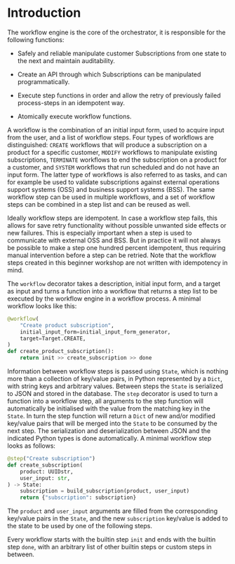 # Introduction

The workflow engine is the core of the orchestrator, it is responsible for the
following functions:

* Safely and reliable manipulate customer Subscriptions from one state to the
  next and maintain auditability.

* Create an API through which Subscriptions can be manipulated programmatically.

* Execute step functions in order and allow the retry of previously failed
  process-steps in an idempotent way.

* Atomically execute workflow functions.

A workflow is the combination of an initial input form, used to acquire input
from the user, and a list of workflow steps. Four types of workflows are
distinguished: `CREATE` workflows that will produce a subscription on a product
for a specific customer, `MODIFY` workflows to manipulate existing
subscriptions, `TERMINATE` workflows to end the subscription on a product for a
customer, and `SYSTEM` workflows that run scheduled and do not have an input
form. The latter type of workflows is also referred to as tasks, and can for
example be used to validate subscriptions against external operations
support systems (OSS) and business support systems (BSS). The
same workflow step can be used in multiple workflows, and a set of workflow
steps can be combined in a step list and can be reused as well.

Ideally workflow steps are idempotent. In case a workflow step fails, this
allows for save retry functionality without possible unwanted side effects or
new failures. This is especially important when a step is used to communicate
with external OSS and BSS. But in practice it will not always be possible to
make a step one hundred percent idempotent, thus requiring manual intervention
before a step can be retried. Note that the workflow steps created in this
beginner workshop are not written with idempotency in mind.

The `workflow` decorator takes a description, initial input form, and a target
as input and turns a function into a workflow that returns a step list to be
executed by the workflow engine in a workflow process. A minimal workflow looks
like this:

```python
@workflow(
    "Create product subscription",
    initial_input_form=initial_input_form_generator,
    target=Target.CREATE,
)
def create_product_subscription():
    return init >> create_subscription >> done
```

Information between workflow steps is passed using `State`, which is nothing
more than a collection of key/value pairs, in Python represented by a `Dict`,
with string keys and arbitrary values. Between steps the `State` is serialized
to JSON and stored in the database. The `step` decorator is used to turn a
function into a workflow step, all arguments to the step function will
automatically be initialised with the value from the matching key in the
`State`. In turn the step function will return a `Dict` of new and/or modified
key/value pairs that will be merged into the `State` to be consumed by the next
step. The serialization and deserialization between JSON and the indicated
Python types is done automatically. A minimal workflow step looks as follows:

```python
@step("Create subscription")
def create_subscription(
    product: UUIDstr,
    user_input: str,
) -> State:
    subscription = build_subscription(product, user_input)
    return {"subscription": subscription}
```

The `product` and `user_input` arguments are filled from the corresponding
key/value pairs in the `State`, and the new `subscription` key/value is added
to the state to be used by one of the following steps.

Every workflow starts with the builtin step `init` and ends with the builtin
step `done`, with an arbitrary list of other builtin steps or custom steps in
between.
